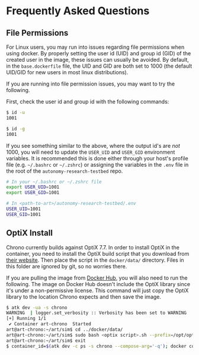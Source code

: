 # Frequently Asked Questions

## File Permissions

For Linux users, you may run into issues regarding file permissions when using docker.
By properly setting the user id (UID) and group id (GID) of the created user in the
image, these issues can usually be avoided. By default, in the `base.dockerfile` file,
the UID and GID are both set to 1000 (the default UID/GID for new users in most linux
distributions).

If you are running into file permission issues, you may want to try the following.

First, check the user id and group id with the following commands:

```bash
$ id -u
1001

$ id -g
1001
```

If you see something similar to the above, where the output id's are _not_ 1000, you
will need to update the `USER_UID` and `USER_GID` environment variables. It is
recommended this is done either through your host's profile file (e.g. `~/.bashrc` or
`~/.zshrc`) or assigning the variables in the `.env` file in the root of the
`autonomy-research-testbed` repo.

```bash
# In your ~/.bashrc or ~/.zshrc file
export USER_UID=1001
export USER_GID=1001
```

```bash
# In <path-to-art>/autonomy-research-testbed/.env
USER_UID=1001
USER_GID=1001
```

## OptiX Install

Chrono currently builds against OptiX 7.7. In order to install OptiX in the container, you need to install the OptiX build script that you download from [their website](https://developer.nvidia.com/designworks/optix/downloads/legacy). Then place the script in the `docker/data/` directory. Files in this folder are ignored by git, so no worries there.

If you are pulling the image from [Docker Hub](https://hub.docker.com/repository/docker/uwsbel/art/general), you will also need to run the following. The image on Docker Hub doesn't include the OptiX library since it's under a non-permissive license. This command will just copy the OptiX library to the location Chrono expects and then save the image.

```bash
$ atk dev -ua -s chrono
WARNING  | logger.set_verbosity :: Verbosity has been set to WARNING
[+] Running 1/1
 ✔ Container art-chrono  Started
art@art-chrono:~/art/sim$ cd ../docker/data/
art@art-chrono:~/art/sim$ sudo bash <optix script>.sh --prefix=/opt/optix --skip-license
art@art-chrono:~/art/sim$ exit
$ container_id=$(atk dev -c ps -s chrono --compose-arg='-q'); docker commit $container_id $(docker inspect -f '{{.Config.Image}}' $container_id)
```
